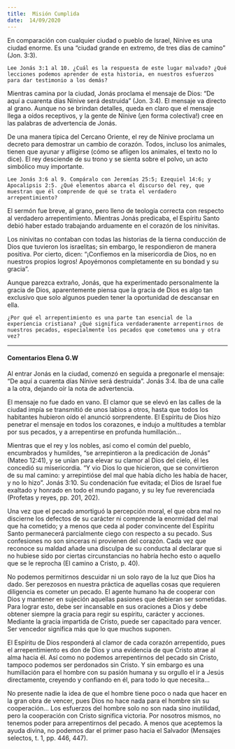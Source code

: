```yaml
---
title:  Misión Cumplida
date:  14/09/2020
---
```


En comparación con cualquier ciudad o pueblo de Israel, Nínive es una ciudad enorme. Es una “ciudad grande en extremo, de tres días de camino” (Jon. 3:3).

`Lee Jonás 3:1 al 10. ¿Cuál es la respuesta de este lugar malvado? ¿Qué lecciones podemos aprender de esta historia, en nuestros esfuerzos para dar testimonio a los demás?`

Mientras camina por la ciudad, Jonás proclama el mensaje de Dios: “De aquí a cuarenta días Nínive será destruida” (Jon. 3:4). El mensaje va directo al grano. Aunque no se brindan detalles, queda en claro que el mensaje llega a oídos receptivos, y la gente de Nínive (¡en forma colectiva!) cree en las palabras de advertencia de Jonás.

De una manera típica del Cercano Oriente, el rey de Nínive proclama un decreto para demostrar un cambio de corazón. Todos, incluso los animales, tienen que ayunar y afligirse (cómo se afligen los animales, el texto no lo dice). El rey desciende de su trono y se sienta sobre el polvo, un acto simbólico muy importante.

`Lee Jonás 3:6 al 9. Compáralo con Jeremías 25:5; Ezequiel 14:6; y Apocalipsis 2:5. ¿Qué elementos abarca el discurso del rey, que muestran que él comprende de qué se trata el verdadero arrepentimiento?`

El sermón fue breve, al grano, pero lleno de teología correcta con respecto al verdadero arrepentimiento. Mientras Jonás predicaba, el Espíritu Santo debió haber estado trabajando arduamente en el corazón de los ninivitas.

Los ninivitas no contaban con todas las historias de la tierna conducción de Dios que tuvieron los israelitas; sin embargo, le respondieron de manera positiva. Por cierto, dicen: “¡Confiemos en la misericordia de Dios, no en nuestros propios logros! Apoyémonos completamente en su bondad y su gracia”.

Aunque parezca extraño, Jonás, que ha experimentado personalmente la gracia de Dios, aparentemente piensa que la gracia de Dios es algo tan exclusivo que solo algunos pueden tener la oportunidad de descansar en ella.

`¿Por qué el arrepentimiento es una parte tan esencial de la experiencia cristiana? ¿Qué significa verdaderamente arrepentirnos de nuestros pecados, especialmente los pecados que cometemos una y otra vez?`

---

#### Comentarios Elena G.W

Al entrar Jonás en la ciudad, comenzó en seguida a pregonarle el mensaje: “De aquí a cuarenta días Nínive será destruida”. Jonás 3:4. Iba de una calle a la otra, dejando oír la nota de advertencia.

El mensaje no fue dado en vano. El clamor que se elevó en las calles de la ciudad impía se transmitió de unos labios a otros, hasta que todos los habitantes hubieron oído el anunció sorprendente. El Espíritu de Dios hizo penetrar el mensaje en todos los corazones, e indujo a multitudes a temblar por sus pecados, y a arrepentirse en profunda humillación…

Mientras que el rey y los nobles, así como el común del pueblo, encumbrados y humildes, “se arrepintieron a la predicación de Jonás” (Mateo 12:41), y se unían para elevar su clamor al Dios del cielo, él les concedió su misericordia. “Y vio Dios lo que hicieron, que se convirtieron de su mal camino: y arrepintióse del mal que había dicho les había de hacer, y no lo hizo”. Jonás 3:10. Su condenación fue evitada; el Dios de Israel fue exaltado y honrado en todo el mundo pagano, y su ley fue reverenciada (Profetas y reyes, pp. 201, 202).

Una vez que el pecado amortiguó la percepción moral, el que obra mal no discierne los defectos de su carácter ni comprende la enormidad del mal que ha cometido; y a menos que ceda al poder convincente del Espíritu Santo permanecerá parcialmente ciego con respecto a su pecado. Sus confesiones no son sinceras ni provienen del corazón. Cada vez que reconoce su maldad añade una disculpa de su conducta al declarar que si no hubiese sido por ciertas circunstancias no habría hecho esto o aquello que se le reprocha (El camino a Cristo, p. 40).

No podemos permitirnos descuidar ni un solo rayo de la luz que Dios ha dado. Ser perezosos en nuestra práctica de aquellas cosas que requieren diligencia es cometer un pecado. El agente humano ha de cooperar con Dios y mantener en sujeción aquellas pasiones que debieran ser sometidas. Para lograr esto, debe ser incansable en sus oraciones a Dios y debe obtener siempre la gracia para regir su espíritu, carácter y acciones. Mediante la gracia impartida de Cristo, puede ser capacitado para vencer. Ser vencedor significa más que lo que muchos suponen.

El Espíritu de Dios responderá al clamor de cada corazón arrepentido, pues el arrepentimiento es don de Dios y una evidencia de que Cristo atrae al alma hacia él. Así como no podemos arrepentirnos del pecado sin Cristo, tampoco podemos ser perdonados sin Cristo. Y sin embargo es una humillación para el hombre con su pasión humana y su orgullo el ir a Jesús directamente, creyendo y confiando en él, para todo lo que necesita…

No presente nadie la idea de que el hombre tiene poco o nada que hacer en la gran obra de vencer, pues Dios no hace nada para el hombre sin su cooperación… Los esfuerzos del hombre solo no son nada sino inutilidad, pero la cooperación con Cristo significa victoria. Por nosotros mismos, no tenemos poder para arrepentirnos del pecado. A menos que aceptemos la ayuda divina, no podemos dar el primer paso hacia el Salvador (Mensajes selectos, t. 1, pp. 446, 447).